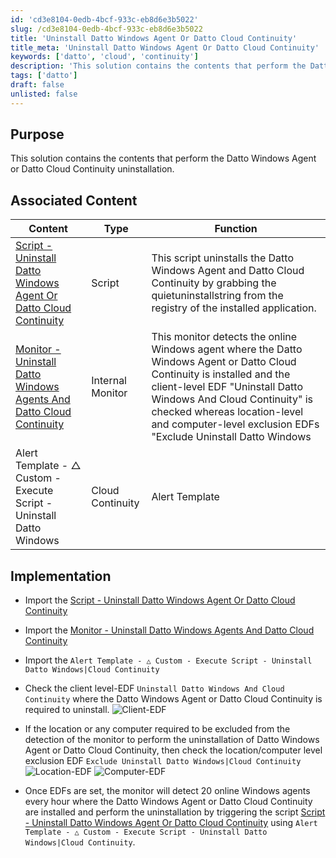 ```yaml
---
id: 'cd3e8104-0edb-4bcf-933c-eb8d6e3b5022'
slug: /cd3e8104-0edb-4bcf-933c-eb8d6e3b5022
title: 'Uninstall Datto Windows Agent Or Datto Cloud Continuity'
title_meta: 'Uninstall Datto Windows Agent Or Datto Cloud Continuity'
keywords: ['datto', 'cloud', 'continuity']
description: 'This solution contains the contents that perform the Datto Windows Agent or Datto Cloud Continuity uninstallation'
tags: ['datto']
draft: false
unlisted: false
---
```


## Purpose

This solution contains the contents that perform the Datto Windows Agent or Datto Cloud Continuity uninstallation.

## Associated Content

| Content                                             | Type                                                      | Function                                               |
|-----------------------------------------------------|-----------------------------------------------------------|--------------------------------------------------------|
| [Script - Uninstall Datto Windows Agent Or Datto Cloud Continuity](/docs/c3ad2c46-6bae-4df4-980a-f937faf56dbc)      | Script | This script uninstalls the Datto Windows Agent and Datto Cloud Continuity by grabbing the quietuninstallstring from the registry of the installed application. |
| [Monitor - Uninstall Datto Windows Agents And Datto Cloud Continuity](/docs/34ba8b59-6973-43e5-8729-d821f669a00c) | Internal Monitor | This monitor detects the online Windows agent where the Datto Windows Agent or Datto Cloud Continuity is installed and the client-level EDF "Uninstall Datto Windows And Cloud Continuity" is checked whereas location-level and computer-level exclusion EDFs "Exclude Uninstall Datto Windows|Cloud Continuity" are not checked. |
| Alert Template - △ Custom - Execute Script - Uninstall Datto Windows|Cloud Continuity | Alert Template | This alert template triggers the [Script - Uninstall Datto Windows Agent Or Datto Cloud Continuity](/docs/c3ad2c46-6bae-4df4-980a-f937faf56dbc) on the detected agents of the monitor to perform the uninstallation of the Datto Windows Agent or Datto Cloud Continuity |

## Implementation

- Import the [Script - Uninstall Datto Windows Agent Or Datto Cloud Continuity](/docs/c3ad2c46-6bae-4df4-980a-f937faf56dbc)
- Import the [Monitor - Uninstall Datto Windows Agents And Datto Cloud Continuity](/docs/34ba8b59-6973-43e5-8729-d821f669a00c)
- Import the `Alert Template - △ Custom - Execute Script - Uninstall Datto Windows|Cloud Continuity`
- Check the client level-EDF `Uninstall Datto Windows And Cloud Continuity` where the Datto Windows Agent or Datto Cloud Continuity is required to uninstall.
  ![Client-EDF](../../../static/img/docs/955123e8-cb90-480c-8de5-8ac81d41bdd6/image.webp)

- If the location or any computer required to be excluded from the detection of the monitor to perform the uninstallation of Datto Windows Agent or Datto Cloud Continuity, then check the location/computer level exclusion EDF `Exclude Uninstall Datto Windows|Cloud Continuity`
  ![Location-EDF](../../../static/img/docs/955123e8-cb90-480c-8de5-8ac81d41bdd6/image2.webp)
  ![Computer-EDF](../../../static/img/docs/955123e8-cb90-480c-8de5-8ac81d41bdd6/image3.webp)

- Once EDFs are set, the monitor will detect 20 online Windows agents every hour where the Datto Windows Agent or Datto Cloud Continuity are installed and perform the uninstallation by triggering the script [Script - Uninstall Datto Windows Agent Or Datto Cloud Continuity](/docs/c3ad2c46-6bae-4df4-980a-f937faf56dbc) using `Alert Template - △ Custom - Execute Script - Uninstall Datto Windows|Cloud Continuity`.